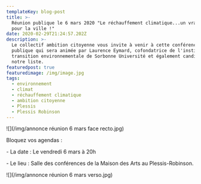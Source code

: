 ```yaml
---
templateKey: blog-post
title: >-
  Réunion publique le 6 mars 2020 "Le réchauffement climatique...un vrai défi
  pour la ville !"
date: 2020-02-29T21:24:57.202Z
description: >-
  Le collectif ambition citoyenne vous invite à venir à cette conférence-débat
  publique qui sera animée par Laurence Eymard, cofondatrice de l'institut de la
  transition environnementale de Sorbonne Université et également candidate sur
  notre liste.
featuredpost: true
featuredimage: /img/image.jpg
tags:
  - environnement
  - climat
  - réchauffement climatique
  - ambition citoyenne
  - Plessis
  - Plessis Robinson
---
```

![](/img/annonce réunion 6 mars face recto.jpg)



Bloquez vos agendas : 

\- La date : Le vendredi 6 mars à 20h

\- Le  lieu : Salle des conférences de la Maison des Arts au Plessis-Robinson.

![](/img/annonce réunion 6 mars verso.jpg)
